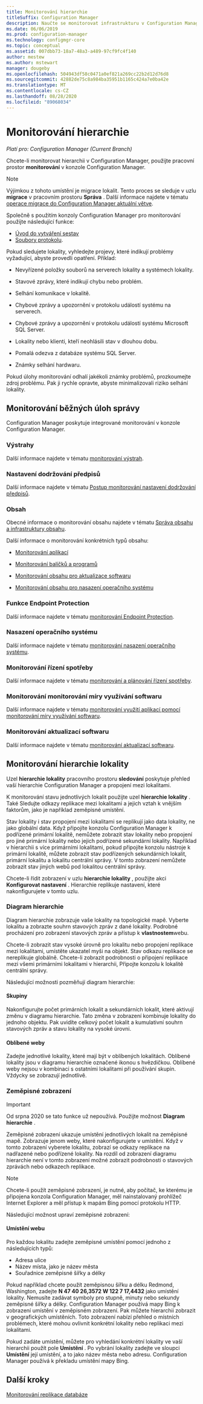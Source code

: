 ```yaml
---
title: Monitorování hierarchie
titleSuffix: Configuration Manager
description: Naučte se monitorovat infrastrukturu v Configuration Manager pomocí pracovního prostoru Monitorování v konzole nástroje.
ms.date: 06/06/2019
ms.prod: configuration-manager
ms.technology: configmgr-core
ms.topic: conceptual
ms.assetid: 007dbb73-18a7-48a3-a489-97cf9fc4f140
author: mestew
ms.author: mstewart
manager: dougeby
ms.openlocfilehash: 504943df58c0471a0ef821a269cc22b2d12d76d8
ms.sourcegitcommit: 42882de75c8a984ba35951b1165c424a7e0ba42e
ms.translationtype: MT
ms.contentlocale: cs-CZ
ms.lasthandoff: 08/28/2020
ms.locfileid: "89068034"
---
```

# <a name="monitor-the-hierarchy"></a>Monitorování hierarchie

*Platí pro: Configuration Manager (Current Branch)*

Chcete-li monitorovat hierarchii v Configuration Manager, použijte pracovní prostor **monitorování** v konzole Configuration Manager.  

> [!NOTE]  
> Výjimkou z tohoto umístění je migrace lokalit. Tento proces se sleduje v uzlu **migrace** v pracovním prostoru **Správa** . Další informace najdete v tématu [operace migrace do Configuration Manager aktuální větve](../../migration/operations-for-migration.md).  

Společně s použitím konzoly Configuration Manager pro monitorování použijte následující funkce:

- [Úvod do vytváření sestav](introduction-to-reporting.md)
- [Soubory protokolu](../../plan-design/hierarchy/log-files.md).  

Pokud sledujete lokality, vyhledejte projevy, které indikují problémy vyžadující, abyste provedli opatření. Příklad:  

- Nevyřízené položky souborů na serverech lokality a systémech lokality.  

- Stavové zprávy, které indikují chybu nebo problém.  

- Selhání komunikace v lokalitě.  

- Chybové zprávy a upozornění v protokolu událostí systému na serverech.  

- Chybové zprávy a upozornění v protokolu událostí systému Microsoft SQL Server.  

- Lokality nebo klienti, kteří neohlásili stav v dlouhou dobu.  

- Pomalá odezva z databáze systému SQL Server.  

- Známky selhání hardwaru.  

Pokud úlohy monitorování odhalí jakékoli známky problémů, prozkoumejte zdroj problému. Pak ji rychle opravte, abyste minimalizovali riziko selhání lokality.  


## <a name="monitor-common-management-tasks"></a><a name="BKMK_MonintorMgmtTasks"></a> Monitorování běžných úloh správy

Configuration Manager poskytuje integrované monitorování v konzole Configuration Manager.

### <a name="alerts"></a>Výstrahy

Další informace najdete v tématu [monitorování výstrah](use-alerts-and-the-status-system.md#BKMK_MonitorAlerts).  

### <a name="compliance-settings"></a>Nastavení dodržování předpisů

Další informace najdete v tématu [Postup monitorování nastavení dodržování předpisů](../../../compliance/deploy-use/monitor-compliance-settings.md).

### <a name="content"></a>Obsah

Obecné informace o monitorování obsahu najdete v tématu [Správa obsahu a infrastruktury obsahu](../deploy/configure/manage-content-and-content-infrastructure.md).  

Další informace o monitorování konkrétních typů obsahu:

- [Monitorování aplikací](../../../apps/deploy-use/monitor-applications-from-the-console.md)

- [Monitorování balíčků a programů](../../../apps/deploy-use/packages-and-programs.md#monitor-packages-and-programs)  

- [Monitorování obsahu pro aktualizace softwaru](../../../sum/deploy-use/monitor-software-updates.md#BKMK_MonitorContent)

- [Monitorování obsahu pro nasazení operačního systému](../../../osd/deploy-use/monitor-operating-system-deployments.md#BKMK_MonitorContent)

### <a name="endpoint-protection"></a>Funkce Endpoint Protection

Další informace najdete v tématu [monitorování Endpoint Protection](../../../protect/deploy-use/monitor-endpoint-protection.md).  

### <a name="os-deployment"></a>Nasazení operačního systému

Další informace najdete v tématu [monitorování nasazení operačního systému](../../../osd/deploy-use/monitor-operating-system-deployments.md).

### <a name="monitor-power-management"></a>Monitorování řízení spotřeby

Další informace najdete v tématu [monitorování a plánování řízení spotřeby](../../clients/manage/power/monitor-and-plan-for-power-management.md).  

### <a name="monitor-software-metering"></a>Monitorování monitorování míry využívání softwaru

Další informace najdete v tématu [monitorování využití aplikací pomocí monitorování míry využívání softwaru](../../../apps/deploy-use/monitor-app-usage-with-software-metering.md).  

### <a name="monitor-software-updates"></a>Monitorování aktualizací softwaru

Další informace najdete v tématu [monitorování aktualizací softwaru](../../../sum/deploy-use/monitor-software-updates.md).  


## <a name="monitor-the-site-hierarchy"></a><a name="BKMK_SH_Node"></a> Monitorování hierarchie lokality

Uzel **hierarchie lokality** pracovního prostoru **sledování** poskytuje přehled vaší hierarchie Configuration Manager a propojení mezi lokalitami. 

K monitorování stavu jednotlivých lokalit použijte uzel **hierarchie lokality** . Také Sledujte odkazy replikace mezi lokalitami a jejich vztah k vnějším faktorům, jako je například zeměpisné umístění.  

Stav lokality i stav propojení mezi lokalitami se replikují jako data lokality, ne jako globální data. Když připojíte konzolu Configuration Manager k podřízené primární lokalitě, nemůžete zobrazit stav lokality nebo propojení pro jiné primární lokality nebo jejich podřízené sekundární lokality. Například v hierarchii s více primárními lokalitami, pokud připojíte konzolu nástroje k primární lokalitě, můžete zobrazit stav podřízených sekundárních lokalit, primární lokalitu a lokalitu centrální správy. V tomto zobrazení nemůžete zobrazit stav jiných webů pod lokalitou centrální správy.  

Chcete-li řídit zobrazení v uzlu **hierarchie lokality** , použijte akci **Konfigurovat nastavení** . Hierarchie replikuje nastavení, které nakonfigurujete v tomto uzlu.  

### <a name="hierarchy-diagram"></a>Diagram hierarchie

Diagram hierarchie zobrazuje vaše lokality na topologické mapě. Vyberte lokalitu a zobrazte souhrn stavových zpráv z dané lokality. Podrobné procházení pro zobrazení stavových zpráv a přístup k **vlastnostem**webu.  

Chcete-li zobrazit stav vysoké úrovně pro lokalitu nebo propojení replikace mezi lokalitami, umístěte ukazatel myši na objekt. Stav odkazu replikace se nereplikuje globálně. Chcete-li zobrazit podrobnosti o připojení replikace mezi všemi primárními lokalitami v hierarchii, Připojte konzolu k lokalitě centrální správy.  

Následující možnosti pozměňují diagram hierarchie:  

#### <a name="groups"></a>Skupiny

Nakonfigurujte počet primárních lokalit a sekundárních lokalit, které aktivují změnu v diagramu hierarchie. Tato změna v zobrazení kombinuje lokality do jednoho objektu. Pak uvidíte celkový počet lokalit a kumulativní souhrn stavových zpráv a stavu lokality na vysoké úrovni.

#### <a name="favorite-sites"></a>Oblíbené weby

Zadejte jednotlivé lokality, které mají být v oblíbených lokalitách. Oblíbené lokality jsou v diagramu hierarchie označené ikonou s hvězdičkou. Oblíbené weby nejsou v kombinaci s ostatními lokalitami při používání skupin. Vždycky se zobrazují jednotlivě.  

### <a name="geographical-view"></a>Zeměpisné zobrazení

> [!IMPORTANT]
> Od srpna 2020 se tato funkce už nepoužívá. Použijte možnost **Diagram hierarchie** .<!--8116777-->

Zeměpisné zobrazení ukazuje umístění jednotlivých lokalit na zeměpisné mapě. Zobrazuje jenom weby, které nakonfigurujete v umístění. Když v tomto zobrazení vyberete lokalitu, zobrazí se odkazy replikace na nadřazené nebo podřízené lokality. Na rozdíl od zobrazení diagramu hierarchie není v tomto zobrazení možné zobrazit podrobnosti o stavových zprávách nebo odkazech replikace.  

> [!NOTE]  
> Chcete-li použít zeměpisné zobrazení, je nutné, aby počítač, ke kterému je připojena konzola Configuration Manager, měl nainstalovaný prohlížeč Internet Explorer a měl přístup k mapám Bing pomocí protokolu HTTP.  

Následující možnost upraví zeměpisné zobrazení:  

#### <a name="site-location"></a>Umístění webu

Pro každou lokalitu zadejte zeměpisné umístění pomocí jednoho z následujících typů:

- Adresa ulice
- Název místa, jako je název města
- Souřadnice zeměpisné šířky a délky

Pokud například chcete použít zeměpisnou šířku a délku Redmond, Washington, zadejte **N 47 40 26,3572 W 122 7 17,4432** jako umístění lokality. Nemusíte zadávat symboly pro stupně, minuty nebo sekundy zeměpisné šířky a délky. Configuration Manager používá mapy Bing k zobrazení umístění v zeměpisném zobrazení. Pak můžete hierarchii zobrazit v geografických umístěních. Toto zobrazení nabízí přehled o místních problémech, které mohou ovlivnit konkrétní lokality nebo replikaci mezi lokalitami.  

Pokud zadáte umístění, můžete pro vyhledání konkrétní lokality ve vaší hierarchii použít pole **Umístění** . Po vybrání lokality zadejte ve sloupci **Umístění** její umístění, a to jako název města nebo adresu. Configuration Manager používá k překladu umístění mapy Bing.  

<a name="BKMK_MonitorRepLinksAndStatuss"></a>

## <a name="next-steps"></a>Další kroky

[Monitorování replikace databáze](monitor-replication.md)
